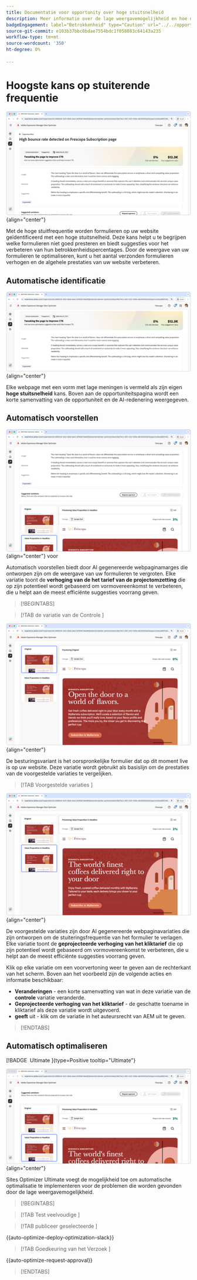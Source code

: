 ```yaml
---
title: Documentatie voor opportunity over hoge stuitsnelheid
description: Meer informatie over de lage weergavemogelijkheid en hoe u deze kunt gebruiken om de betrokkenheid van formulieren op uw website te verbeteren.
badgeEngagement: label="Betrokkenheid" type="Caution" url="../../opportunity-types/engagement.md" tooltip="Betrokkenheid"
source-git-commit: e103b37bbc0bdae7554bdc1f058083c64143a235
workflow-type: tm+mt
source-wordcount: '350'
ht-degree: 0%

---
```



# Hoogste kans op stuiterende frequentie

![ Hoge het stuiteren tariefkans ](./assets/high-bounce-rate/hero.png){align="center"}

Met de hoge stuitfrequentie worden formulieren op uw website geïdentificeerd met een hoge stuitsnelheid. Deze kans helpt u te begrijpen welke formulieren niet goed presteren en biedt suggesties voor het verbeteren van hun betrokkenheidspercentages. Door de weergave van uw formulieren te optimaliseren, kunt u het aantal verzonden formulieren verhogen en de algehele prestaties van uw website verbeteren.

## Automatische identificatie

![ auto-identificeer hoog stuitend tarief ](./assets/high-bounce-rate/auto-identify.png){align="center"}

Elke webpage met een vorm met lage meningen is vermeld als zijn eigen **hoge stuitsnelheid** kans. Boven aan de opportuniteitspagina wordt een korte samenvatting van de opportuniteit en de AI-redenering weergegeven.

## Automatisch voorstellen

![ auto-stelt hoog stuitpercentage ](./assets/high-bounce-rate/auto-suggest.png){align="center"} voor

Automatisch voorstellen biedt door AI gegenereerde webpaginamarges die ontworpen zijn om de weergave van uw formulieren te vergroten. Elke variatie toont de **verhoging van de het tarief van de projectomzetting** die op zijn potentieel wordt gebaseerd om vormovereenkomst te verbeteren, die u helpt aan de meest efficiënte suggesties voorrang geven.

>[!BEGINTABS]

>[!TAB  de variatie van de Controle ]

![ Oorspronkelijke variaties ](./assets/high-bounce-rate/original-variation.png){align="center"}

De besturingsvariant is het oorspronkelijke formulier dat op dit moment live is op uw website. Deze variatie wordt gebruikt als basislijn om de prestaties van de voorgestelde variaties te vergelijken.

>[!TAB  Voorgestelde variaties ]

![ Voorgestelde variaties ](./assets/high-bounce-rate/suggested-variations.png){align="center"}

De voorgestelde variaties zijn door AI gegenereerde webpaginavariaties die zijn ontworpen om de stuiteringsfrequentie van het formulier te verlagen. Elke variatie toont de **geprojecteerde verhoging van het kliktarief** die op zijn potentieel wordt gebaseerd om vormovereenkomst te verbeteren, die u helpt aan de meest efficiënte suggesties voorrang geven.

Klik op elke variatie om een voorvertoning weer te geven aan de rechterkant van het scherm. Boven aan het voorbeeld zijn de volgende acties en informatie beschikbaar:

* **Veranderingen** - een korte samenvatting van wat in deze variatie van de **controle** variatie veranderde.
* **Geprojecteerde verhoging van het kliktarief** - de geschatte toename in kliktarief als deze variatie wordt uitgevoerd.
* **geeft** uit - klik om de variatie in het auteursrecht van AEM uit te geven.

>[!ENDTABS]

## Automatisch optimaliseren

[!BADGE &#x200B; Ultimate &#x200B;]{type=Positive tooltip="Ultimate"}

![ auto-optimaliseer hoog stuittarief ](./assets/high-bounce-rate/auto-optimize.png){align="center"}

Sites Optimizer Ultimate voegt de mogelijkheid toe om automatische optimalisatie te implementeren voor de problemen die worden gevonden door de lage weergavemogelijkheid.

>[!BEGINTABS]

>[!TAB  Test veelvoudige ]


>[!TAB  publiceer geselecteerde ]

{{auto-optimize-deploy-optimization-slack}}

>[!TAB  Goedkeuring van het Verzoek ]

{{auto-optimize-request-approval}}

>[!ENDTABS]

